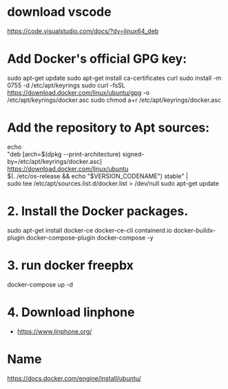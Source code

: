 # download vscode
https://code.visualstudio.com/docs/?dv=linux64_deb


# Add Docker's official GPG key:
sudo apt-get update
sudo apt-get install ca-certificates curl
sudo install -m 0755 -d /etc/apt/keyrings
sudo curl -fsSL https://download.docker.com/linux/ubuntu/gpg -o /etc/apt/keyrings/docker.asc
sudo chmod a+r /etc/apt/keyrings/docker.asc

# Add the repository to Apt sources:
echo \
  "deb [arch=$(dpkg --print-architecture) signed-by=/etc/apt/keyrings/docker.asc] https://download.docker.com/linux/ubuntu \
  $(. /etc/os-release && echo "$VERSION_CODENAME") stable" | \
  sudo tee /etc/apt/sources.list.d/docker.list > /dev/null
sudo apt-get update

# 2. Install the Docker packages.
sudo apt-get install docker-ce docker-ce-cli containerd.io docker-buildx-plugin docker-compose-plugin docker-compose -y


# 3. run docker freepbx 
docker-compose up -d 

# 4. Download linphone
 - https://www.linphone.org/


# Name
https://docs.docker.com/engine/install/ubuntu/